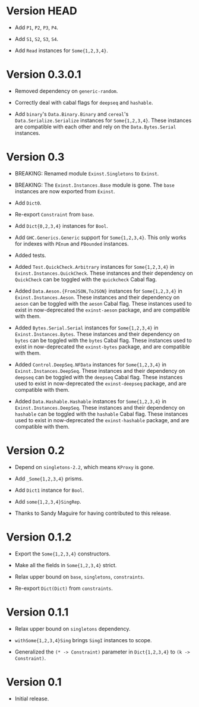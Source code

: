 # Version HEAD

* Add `P1`, `P2`, `P3`, `P4`.

* Add `S1`, `S2`, `S3`, `S4`.

* Add `Read` instances for `Some{1,2,3,4}`.


# Version 0.3.0.1

* Removed dependency on `generic-random`.

* Correctly deal with cabal flags for `deepseq` and `hashable`.

* Add `binary`'s `Data.Binary.Binary` and `cereal`'s `Data.Serialize.Serialize`
  instances for `Some{1,2,3,4}`. These instances are compatible with each other
  and rely on the `Data.Bytes.Serial` instances.


# Version 0.3

* BREAKING: Renamed module `Exinst.Singletons` to  `Exinst`.

* BREAKING: The `Exinst.Instances.Base` module is gone. The `base` instances are
  now exported from `Exinst`.

* Add `Dict0`.

* Re-export `Constraint` from `base`.

* Add `Dict{0,2,3,4}` instances for `Bool`.

* Add `GHC.Generics.Generic` support for `Some{1,2,3,4}`. This only works for
  indexes with `PEnum` and `PBounded` instances.

* Added tests.

* Added `Test.QuickCheck.Arbitrary` instances for `Some{1,2,3,4}` in
  `Exinst.Instances.QuickCheck`. These instances and their dependency on
  `QuickCheck` can be toggled with the `quickcheck` Cabal flag.

* Added `Data.Aeson.{FromJSON,ToJSON}` instances for `Some{1,2,3,4}` in
  `Exinst.Instances.Aeson`. These instances and their dependency on
  `aeson` can be toggled with the `aeson` Cabal flag. These instances used to
  exist in now-deprecated the `exinst-aeson` package, and are compatible with
  them.

* Added `Bytes.Serial.Serial` instances for `Some{1,2,3,4}` in
  `Exinst.Instances.Bytes`. These instances and their dependency on `bytes` can
  be toggled with the `bytes` Cabal flag. These instances used to exist in
  now-deprecated the `exinst-bytes` package, and are compatible with them.

* Added `Control.DeepSeq.NFData` instances for `Some{1,2,3,4}` in
  `Exinst.Instances.DeepSeq`. These instances and their dependency on `deepseq`
  can be toggled with the `deepseq` Cabal flag. These instances used to exist in
  now-deprecated the `exinst-deepseq` package, and are compatible with them.

* Added `Data.Hashable.Hashable` instances for `Some{1,2,3,4}` in
  `Exinst.Instances.DeepSeq`. These instances and their dependency on `hashable`
  can be toggled with the `hashable` Cabal flag. These instances used to exist
  in now-deprecated the `exinst-hashable` package, and are compatible with them.


# Version 0.2

* Depend on `singletons-2.2`, which means `KProxy` is gone.

* Add `_Some{1,2,3,4}` prisms.

* Add `Dict1` instance for `Bool`.

* Add `some{1,2,3,4}SingRep`.

* Thanks to Sandy Maguire for having contributed to this release.


# Version 0.1.2

* Export the `Some{1,2,3,4}` constructors.

* Make all the fields in `Some{1,2,3,4}` strict.

* Relax upper bound on `base`, `singletons`, `constraints`.

* Re-export `Dict(Dict)` from `constraints`.


# Version 0.1.1

* Relax upper bound on `singletons` dependency.

* `withSome{1,2,3,4}Sing` brings `SingI` instances to scope.

* Generalized the `(* -> Constraint)` parameter in `Dict{1,2,3,4}`
  to `(k -> Constraint)`.


# Version 0.1

* Initial release.
